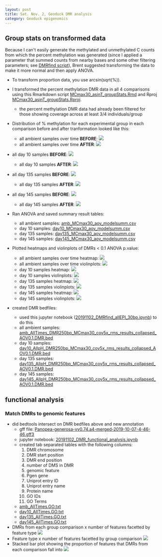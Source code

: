 ```yaml
---
layout: post
title: Sat. Nov. 2, Geoduck DMR analysis 
category: Geoduck epigenomics
---
```


## Group stats on transformed data

Because I can't easily generate the methylated and unmethylated C counts from which the percent methylation was generated (since I applied a parameter that summed counts from nearby bases and some other filtering parameters; see [DMRfind script](https://gannet.fish.washington.edu/metacarcinus/mox_jobs/20191024_DMRfindAllEPI.sh)), Brent suggested transforming the data to make it more normal and then apply ANOVA. 

- To transform proportion data, you use arcsin(sqrt(%)). 
- I transformed the percent methylation DMR data in all 4 comparisons using this Rmarkdown script [MCmax30_asinT_groupStats.Rmd](https://github.com/shellytrigg/Shelly_Pgenerosa/blob/master/analyses/MCmax30_asinT_groupStats/MCmax30_asinT_groupStats.Rmd) and Rproj [MCmax30_asinT_groupStats.Rproj](https://github.com/shellytrigg/Shelly_Pgenerosa/blob/master/analyses/MCmax30_asinT_groupStats/MCmax30_asinT_groupStats.Rproj).
	- the percent methylation DMR data had already been filtered for those showing coverage across at least 3/4 individuals/group 
- Distribution of % methylation for each experimental group in each comparison before and after tranformation looked like this:
	- all ambient samples over time **BEFORE**:  [![](https://raw.githubusercontent.com/shellytrigg/Shelly_Pgenerosa/master/analyses/MCmax30_asinT_groupStats/allAmb_MCmax30DMR_percmeth_hist.jpg)](https://raw.githubusercontent.com/shellytrigg/Shelly_Pgenerosa/master/analyses/MCmax30_asinT_groupStats/allAmb_MCmax30DMR_percmeth_hist.jpg)
	- all ambient samples over time **AFTER**:  [![](https://raw.githubusercontent.com/shellytrigg/Shelly_Pgenerosa/master/analyses/MCmax30_asinT_groupStats/allAmb_MCmax30DMR_Tpercmeth_hist.jpg)](https://raw.githubusercontent.com/shellytrigg/Shelly_Pgenerosa/master/analyses/MCmax30_asinT_groupStats/allAmb_MCmax30DMR_Tpercmeth_hist.jpg)
- all day 10 samples **BEFORE**:  [![](https://raw.githubusercontent.com/shellytrigg/Shelly_Pgenerosa/master/analyses/MCmax30_asinT_groupStats/day10_MCmax30DMR_percmeth_hist.jpg)](https://raw.githubusercontent.com/shellytrigg/Shelly_Pgenerosa/master/analyses/MCmax30_asinT_groupStats/day10_MCmax30DMR_percmeth_hist.jpg)
	- all day 10 samples **AFTER**:  [![](https://raw.githubusercontent.com/shellytrigg/Shelly_Pgenerosa/master/analyses/MCmax30_asinT_groupStats/day10_MCmax30DMR_Tpercmeth_hist.jpg)](https://raw.githubusercontent.com/shellytrigg/Shelly_Pgenerosa/master/analyses/MCmax30_asinT_groupStats/day10_MCmax30DMR_Tpercmeth_hist.jpg)
- all day 135 samples **BEFORE**:  [![](https://raw.githubusercontent.com/shellytrigg/Shelly_Pgenerosa/master/analyses/MCmax30_asinT_groupStats/day135_MCmax30DMR_percmeth_hist.jpg)](https://raw.githubusercontent.com/shellytrigg/Shelly_Pgenerosa/master/analyses/MCmax30_asinT_groupStats/day135_MCmax30DMR_percmeth_hist.jpg)
	- all day 135 samples **AFTER**:  [![](https://raw.githubusercontent.com/shellytrigg/Shelly_Pgenerosa/master/analyses/MCmax30_asinT_groupStats/day135_MCmax30DMR_Tpercmeth_hist.jpg)](https://raw.githubusercontent.com/shellytrigg/Shelly_Pgenerosa/master/analyses/MCmax30_asinT_groupStats/day135_MCmax30DMR_Tpercmeth_hist.jpg)
- all day 145 samples **BEFORE**:  [![](https://raw.githubusercontent.com/shellytrigg/Shelly_Pgenerosa/master/analyses/MCmax30_asinT_groupStats/day145_MCmax30DMR_percmeth_hist.jpg)](https://raw.githubusercontent.com/shellytrigg/Shelly_Pgenerosa/master/analyses/MCmax30_asinT_groupStats/day145_MCmax30DMR_percmeth_hist.jpg)
	- all day 145 samples **AFTER**:  [![](https://raw.githubusercontent.com/shellytrigg/Shelly_Pgenerosa/master/analyses/MCmax30_asinT_groupStats/day145_MCmax30DMR_Tpercmeth_hist.jpg)](https://raw.githubusercontent.com/shellytrigg/Shelly_Pgenerosa/master/analyses/MCmax30_asinT_groupStats/day145_MCmax30DMR_Tpercmeth_hist.jpg)

- Ran ANOVA and saved summary result tables:
	- all ambient samples: [amb_MCmax30_aov_modelsumm.csv](https://github.com/shellytrigg/Shelly_Pgenerosa/blob/master/analyses/MCmax30_asinT_groupStats/amb_MCmax30_aov_modelsumm.csv)
	- day 10 samples: [day10_MCmax30_aov_modelsumm.csv](https://github.com/shellytrigg/Shelly_Pgenerosa/blob/master/analyses/MCmax30_asinT_groupStats/day10_MCmax30_aov_modelsumm.csv)
	- day 135 samples: [day135_MCmax30_aov_modelsumm.csv](https://github.com/shellytrigg/Shelly_Pgenerosa/blob/master/analyses/MCmax30_asinT_groupStats/day135_MCmax30_aov_modelsumm.csv)
	- day 145 samples: [day145_MCmax30_aov_modelsumm.csv](https://github.com/shellytrigg/Shelly_Pgenerosa/blob/master/analyses/MCmax30_asinT_groupStats/day145_MCmax30_aov_modelsumm.csv) 
 
- Plotted heatmaps and violinplots of DMRs < 0.1 ANOVA p.value:
	- all ambient samples over time heatmap:  [![](https://raw.githubusercontent.com/shellytrigg/Shelly_Pgenerosa/master/analyses/MCmax30_asinT_groupStats/amb_MCmax30DMR_Taov0.1_heatmap.jpg)](https://raw.githubusercontent.com/shellytrigg/Shelly_Pgenerosa/master/analyses/MCmax30_asinT_groupStats/amb_MCmax30DMR_Taov0.1_heatmap.jpg)
	- all ambient samples over time violinplots:  [![](https://raw.githubusercontent.com/shellytrigg/Shelly_Pgenerosa/master/analyses/MCmax30_asinT_groupStats/amb_MCmax30DMR_Taov0.1_boxplots.jpg)](https://raw.githubusercontent.com/shellytrigg/Shelly_Pgenerosa/master/analyses/MCmax30_asinT_groupStats/amb_MCmax30DMR_Taov0.1_boxplots.jpg)
	- day 10 samples heatmap:  [![](https://raw.githubusercontent.com/shellytrigg/Shelly_Pgenerosa/master/analyses/MCmax30_asinT_groupStats/day10_MCmax30DMR_Taov0.1_heatmap.jpg)](https://raw.githubusercontent.com/shellytrigg/Shelly_Pgenerosa/master/analyses/MCmax30_asinT_groupStats/day10_MCmax30DMR_Taov0.1_heatmap.jpg)
	- day 10 samples violinplots:  [![](https://raw.githubusercontent.com/shellytrigg/Shelly_Pgenerosa/master/analyses/MCmax30_asinT_groupStats/day10_MCmax30DMR_Taov0.1_boxplots.jpg)](https://raw.githubusercontent.com/shellytrigg/Shelly_Pgenerosa/master/analyses/MCmax30_asinT_groupStats/day10_MCmax30DMR_Taov0.1_boxplots.jpg)
	- day 135 samples heatmap:  [![](https://raw.githubusercontent.com/shellytrigg/Shelly_Pgenerosa/master/analyses/MCmax30_asinT_groupStats/day135_MCmax30DMR_Taov0.1_heatmap.jpg)](https://raw.githubusercontent.com/shellytrigg/Shelly_Pgenerosa/master/analyses/MCmax30_asinT_groupStats/day135_MCmax30DMR_Taov0.1_heatmap.jpg)
	- day 135 samples violinplots:  [![](https://raw.githubusercontent.com/shellytrigg/Shelly_Pgenerosa/master/analyses/MCmax30_asinT_groupStats/day135_MCmax30DMR_Taov0.1_boxplots.jpg)](https://raw.githubusercontent.com/shellytrigg/Shelly_Pgenerosa/master/analyses/MCmax30_asinT_groupStats/day135_MCmax30DMR_Taov0.1_boxplots.jpg)
	- day 145 samples heatmap:  [![](https://raw.githubusercontent.com/shellytrigg/Shelly_Pgenerosa/master/analyses/MCmax30_asinT_groupStats/day145_MCmax30DMR_Taov0.1_heatmap.jpg)](https://raw.githubusercontent.com/shellytrigg/Shelly_Pgenerosa/master/analyses/MCmax30_asinT_groupStats/day145_MCmax30DMR_Taov0.1_heatmap.jpg)
	- day 145 samples violinplots:  [![](https://raw.githubusercontent.com/shellytrigg/Shelly_Pgenerosa/master/analyses/MCmax30_asinT_groupStats/day145_MCmax30DMR_Taov0.1_boxplots.jpg)](https://raw.githubusercontent.com/shellytrigg/Shelly_Pgenerosa/master/analyses/MCmax30_asinT_groupStats/day145_MCmax30DMR_Taov0.1_boxplots.jpg)

- created DMR bedfiles:
	- used this jupyter notebook ([20191102_DMRfind_allEPI_30bp.ipynb](https://github.com/shellytrigg/Shelly_Pgenerosa/blob/master/analyses/20191102_DMRfind_allEPI_30bp.ipynb)) to do this 
	- all ambient samples: [amb_AllTimes\_DMR250bp\_MCmax30\_cov5x\_rms\_results\_collapsed\_AOV0.1.DMR.bed](https://github.com/shellytrigg/Shelly_Pgenerosa/blob/master/analyses/MCmax30_asinT_groupStats/amb_AllTimes_DMR250bp_MCmax30_cov5x_rms_results_collapsed_AOV0.1.DMR.bed)
	- day 10 samples: [day10\_AllpH_DMR250bp\_MCmax30\_cov5x\_rms\_results\_collapsed\_AOV0.1.DMR.bed](https://github.com/shellytrigg/Shelly_Pgenerosa/blob/master/analyses/MCmax30_asinT_groupStats/day10_AllpH_DMR250bp_MCmax30_cov5x_rms_results_collapsed_AOV0.1.DMR.bed)
	- day 135 samples: [day135\_AllpH_DMR250bp\_MCmax30\_cov5x\_rms\_results\_collapsed\_AOV0.1.DMR.bed](https://github.com/shellytrigg/Shelly_Pgenerosa/blob/master/analyses/MCmax30_asinT_groupStats/day135_AllpH_DMR250bp_MCmax30_cov5x_rms_results_collapsed_AOV0.1.DMR.bed)
	- day 145 samples: [day145\_AllpH_DMR250bp\_MCmax30\_cov5x\_rms\_results\_collapsed\_AOV0.1.DMR.bed](https://github.com/shellytrigg/Shelly_Pgenerosa/blob/master/analyses/MCmax30_asinT_groupStats/day145_AllpH_DMR250bp_MCmax30_cov5x_rms_results_collapsed_AOV0.1.DMR.bed) 

## functional analysis
### Match DMRs to genomic features
- did bedtools intersect on DMR bedfiles above and new annotation
	- gff file: [Panopea-generosa-vv0.74.a4-merged-2019-10-07-4-46-46.gff3](https://gannet.fish.washington.edu/Atumefaciens/20190928_Pgenerosa_v074.a4_gensas_annotation/Panopea-generosa-vv0.74.a4-merged-2019-10-07-4-46-46.gff3)
	- jupyter notebook: [20191102_DMR_functional_analysis.ipynb](https://github.com/shellytrigg/Shelly_Pgenerosa/blob/master/analyses/20191102_DMR_functional_analysis.ipynb)
	- created tab separated tables with the following columns:
		1. DMR chromosome
		2. DMR start position
		3. DMR end position
		4. number of DMS in DMR
		5. genomic feature
		6. Pgen gene 
		7. Uniprot entry ID
		8. Uniprot entry name
		9. Protein name
		10. GO IDs
		11. GO Terms	
	- [amb_AllTimes.GO.txt](https://github.com/shellytrigg/Shelly_Pgenerosa/blob/master/analyses/20191102_anno/amb_AllTimes.GO.txt) 
	- [day10_AllTimes.GO.txt](https://github.com/shellytrigg/Shelly_Pgenerosa/blob/master/analyses/20191102_anno/day10_AllpH.GO.txt) 
	- [day135_AllTimes.GO.txt](https://github.com/shellytrigg/Shelly_Pgenerosa/blob/master/analyses/20191102_anno/day135_AllpH.GO.txt) 
	- [day145_AllTimes.GO.txt](https://github.com/shellytrigg/Shelly_Pgenerosa/blob/master/analyses/20191102_anno/day145_AllpH.GO.txt) 
- DMRs from each group comparison x number of features  facetted by feature type [![](https://raw.githubusercontent.com/shellytrigg/Shelly_Pgenerosa/master/analyses/20191102_anno/features_histograms.jpg)](https://raw.githubusercontent.com/shellytrigg/Shelly_Pgenerosa/master/analyses/20191102_anno/features_histograms.jpg)
- Feature type x number of features facetted by group comparison [![](https://raw.githubusercontent.com/shellytrigg/Shelly_Pgenerosa/master/analyses/20191102_anno/features_histograms_group_facet.jpg)](https://raw.githubusercontent.com/shellytrigg/Shelly_Pgenerosa/master/analyses/20191102_anno/features_histograms_group_facet.jpg)
- Stacked bar plot showing the proportion of features that DMRs from each comparison fall into [![](https://raw.githubusercontent.com/shellytrigg/Shelly_Pgenerosa/master/analyses/20191102_anno/features_stacked_bar_plot.jpg)](https://raw.githubusercontent.com/shellytrigg/Shelly_Pgenerosa/master/analyses/20191102_anno/features_stacked_bar_plot.jpg)


